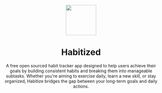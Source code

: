 <div align="center">

<img src="https://res.cloudinary.com/daw9ly1fj/image/upload/v1742931103/habitize_logo_jpg_sacba0.jpg" width="100px"/>

# **Habitized**

A free open sourced habit tracker app designed to help users achieve their goals by building consistent habits and breaking them into manageable subtasks. Whether you're aiming to exercise daily, learn a new skill, or stay organized, Habitize bridges the gap between your long-term goals and daily actions.


